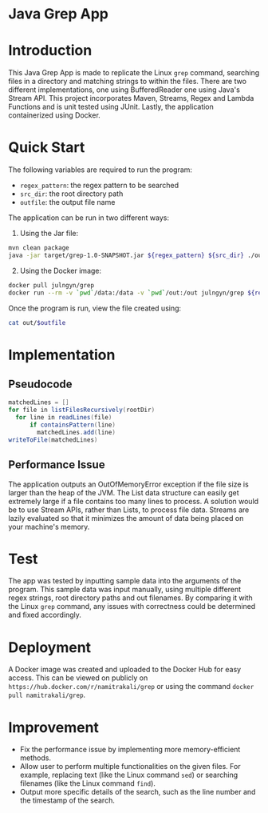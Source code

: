 # Java Grep App
# Introduction
This Java Grep App is made to replicate the Linux `grep` command, searching files in a directory and matching strings to within the files. 
There are two different implementations, one using BufferedReader one using Java's Stream API.
This project incorporates Maven, Streams, Regex and Lambda Functions and is unit tested using JUnit. Lastly, the application containerized using Docker.

# Quick Start
The following variables are required to run the program:
* `regex_pattern`: the regex pattern to be searched
* `src_dir`: the root directory path
* `outfile`: the output file name

The application can be run in two different ways:

1. Using the Jar file:
```bash
mvn clean package
java -jar target/grep-1.0-SNAPSHOT.jar ${regex_pattern} ${src_dir} ./out/${outfile}
```
2. Using the Docker image:
```bash
docker pull julngyn/grep
docker run --rm -v `pwd`/data:/data -v `pwd`/out:/out julngyn/grep ${regex_pattern} ${src_dir} /out/${outfile}
```
Once the program is run, view the file created using:
```bash
cat out/$outfile
```

# Implementation

## Pseudocode
```java
matchedLines = []
for file in listFilesRecursively(rootDir)
  for line in readLines(file)
      if containsPattern(line)
        matchedLines.add(line)
writeToFile(matchedLines)
```

## Performance Issue
The application outputs an OutOfMemoryError exception if the file size is larger than the heap of the JVM. The List data structure can easily get extremely large if a file contains too many lines to process. A solution would be to use Stream APIs, rather than Lists, to process file data. Streams are lazily evaluated so that it minimizes the amount of data being placed on your machine's memory.

# Test
The app was tested by inputting sample data into the arguments of the program. This sample data was input manually, using multiple different regex strings, root directory paths and out filenames. By comparing it with the Linux `grep` command, any issues with correctness could be determined and fixed accordingly.

# Deployment
A Docker image was created and uploaded to the Docker Hub for easy access. This can be viewed on publicly on `https://hub.docker.com/r/namitrakali/grep` or using the command `docker pull namitrakali/grep`.

# Improvement
* Fix the performance issue by implementing more memory-efficient methods.
* Allow user to perform multiple functionalities on the given files. For example, replacing text (like the Linux command `sed`) or searching filenames (like the Linux command `find`).
* Output more specific details of the search, such as the line number and the timestamp of the search.